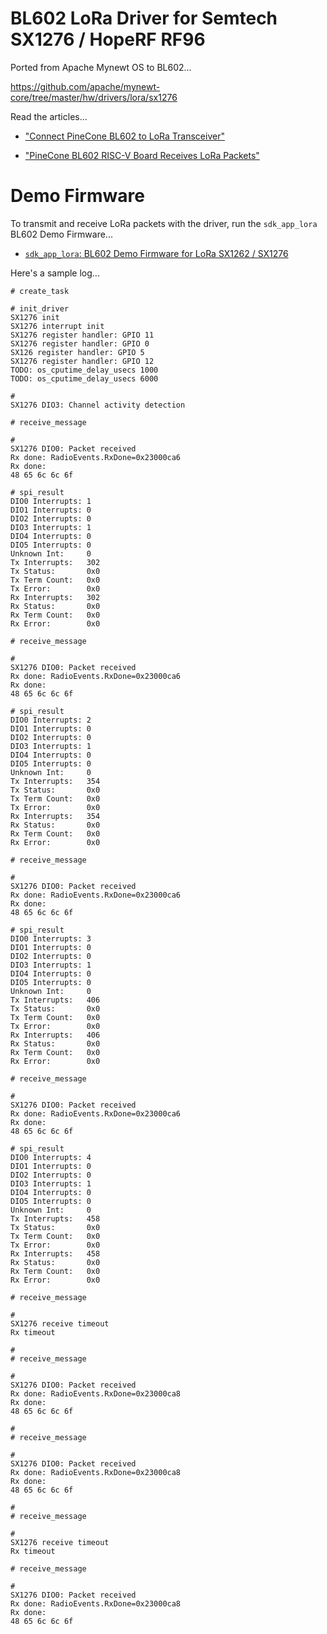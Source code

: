 # BL602 LoRa Driver for Semtech SX1276 / HopeRF RF96

Ported from Apache Mynewt OS to BL602...

https://github.com/apache/mynewt-core/tree/master/hw/drivers/lora/sx1276

Read the articles...

- ["Connect PineCone BL602 to LoRa Transceiver"](https://lupyuen.github.io/articles/lora)

- ["PineCone BL602 RISC-V Board Receives LoRa Packets"](https://lupyuen.github.io/articles/lora2)

# Demo Firmware

To transmit and receive LoRa packets with the driver, run the `sdk_app_lora` BL602 Demo Firmware...

- [`sdk_app_lora`: BL602 Demo Firmware for LoRa SX1262 / SX1276 ](../../../customer_app/README.md)

Here's a sample log...

```text
# create_task

# init_driver
SX1276 init
SX1276 interrupt init
SX1276 register handler: GPIO 11
SX1276 register handler: GPIO 0
SX126 register handler: GPIO 5
SX1276 register handler: GPIO 12
TODO: os_cputime_delay_usecs 1000
TODO: os_cputime_delay_usecs 6000

# 
SX1276 DIO3: Channel activity detection

# receive_message

# 
SX1276 DIO0: Packet received
Rx done: RadioEvents.RxDone=0x23000ca6
Rx done: 
48 65 6c 6c 6f 

# spi_result
DIO0 Interrupts: 1
DIO1 Interrupts: 0
DIO2 Interrupts: 0
DIO3 Interrupts: 1
DIO4 Interrupts: 0
DIO5 Interrupts: 0
Unknown Int:     0
Tx Interrupts:   302
Tx Status:       0x0
Tx Term Count:   0x0
Tx Error:        0x0
Rx Interrupts:   302
Rx Status:       0x0
Rx Term Count:   0x0
Rx Error:        0x0

# receive_message

# 
SX1276 DIO0: Packet received
Rx done: RadioEvents.RxDone=0x23000ca6
Rx done: 
48 65 6c 6c 6f 

# spi_result
DIO0 Interrupts: 2
DIO1 Interrupts: 0
DIO2 Interrupts: 0
DIO3 Interrupts: 1
DIO4 Interrupts: 0
DIO5 Interrupts: 0
Unknown Int:     0
Tx Interrupts:   354
Tx Status:       0x0
Tx Term Count:   0x0
Tx Error:        0x0
Rx Interrupts:   354
Rx Status:       0x0
Rx Term Count:   0x0
Rx Error:        0x0

# receive_message

# 
SX1276 DIO0: Packet received
Rx done: RadioEvents.RxDone=0x23000ca6
Rx done: 
48 65 6c 6c 6f 

# spi_result
DIO0 Interrupts: 3
DIO1 Interrupts: 0
DIO2 Interrupts: 0
DIO3 Interrupts: 1
DIO4 Interrupts: 0
DIO5 Interrupts: 0
Unknown Int:     0
Tx Interrupts:   406
Tx Status:       0x0
Tx Term Count:   0x0
Tx Error:        0x0
Rx Interrupts:   406
Rx Status:       0x0
Rx Term Count:   0x0
Rx Error:        0x0

# receive_message

# 
SX1276 DIO0: Packet received
Rx done: RadioEvents.RxDone=0x23000ca6
Rx done: 
48 65 6c 6c 6f 

# spi_result
DIO0 Interrupts: 4
DIO1 Interrupts: 0
DIO2 Interrupts: 0
DIO3 Interrupts: 1
DIO4 Interrupts: 0
DIO5 Interrupts: 0
Unknown Int:     0
Tx Interrupts:   458
Tx Status:       0x0
Tx Term Count:   0x0
Tx Error:        0x0
Rx Interrupts:   458
Rx Status:       0x0
Rx Term Count:   0x0
Rx Error:        0x0

# receive_message

# 
SX1276 receive timeout
Rx timeout

# 
# receive_message

# 
SX1276 DIO0: Packet received
Rx done: RadioEvents.RxDone=0x23000ca8
Rx done: 
48 65 6c 6c 6f 

# 
# receive_message

# 
SX1276 DIO0: Packet received
Rx done: RadioEvents.RxDone=0x23000ca8
Rx done: 
48 65 6c 6c 6f 

# 
# receive_message

# 
SX1276 receive timeout
Rx timeout

# receive_message

# 
SX1276 DIO0: Packet received
Rx done: RadioEvents.RxDone=0x23000ca8
Rx done: 
48 65 6c 6c 6f 
```
